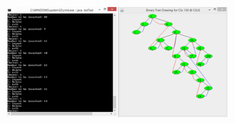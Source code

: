 ![TBST](https://github.com/mbcolson/Academic-Programming-Projects/blob/master/Threaded_Binary_Search_Tree/TBST_Screenshot.png)
